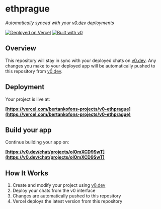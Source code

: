 # ethprague

*Automatically synced with your [v0.dev](https://v0.dev) deployments*

[![Deployed on Vercel](https://img.shields.io/badge/Deployed%20on-Vercel-black?style=for-the-badge&logo=vercel)](https://vercel.com/bertankofons-projects/v0-ethprague)
[![Built with v0](https://img.shields.io/badge/Built%20with-v0.dev-black?style=for-the-badge)](https://v0.dev/chat/projects/olOmXCD9SwT)

## Overview

This repository will stay in sync with your deployed chats on [v0.dev](https://v0.dev).
Any changes you make to your deployed app will be automatically pushed to this repository from [v0.dev](https://v0.dev).

## Deployment

Your project is live at:

**[https://vercel.com/bertankofons-projects/v0-ethprague](https://vercel.com/bertankofons-projects/v0-ethprague)**

## Build your app

Continue building your app on:

**[https://v0.dev/chat/projects/olOmXCD9SwT](https://v0.dev/chat/projects/olOmXCD9SwT)**

## How It Works

1. Create and modify your project using [v0.dev](https://v0.dev)
2. Deploy your chats from the v0 interface
3. Changes are automatically pushed to this repository
4. Vercel deploys the latest version from this repository

